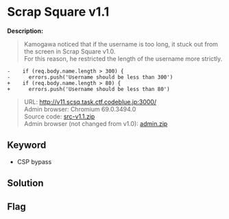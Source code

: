 # Scrap Square v1.1

**Description:**
> Kamogawa noticed that if the username is too long, it stuck out from the screen in Scrap Square v1.0.  
> For this reason, he restricted the length of the username more strictly.  
```
-    if (req.body.name.length > 300) {
-      errors.push('Username should be less than 300')
+    if (req.body.name.length > 80) {
+      errors.push('Username should be less than 80')
```
> URL: http://v11.scsq.task.ctf.codeblue.jp:3000/  
> Admin browser: Chromium 69.0.3494.0  
> Source code: [src-v1.1.zip](src/src-v1-f42e8a6276697ea22af97d4d0eabaeb7fe1b7bc8b0a4a61772fcfe8713fdf2de.1.zip)  
> Admin browser (not changed from v1.0): [admin.zip](src/admin-02a631c6efac7c8a14503e8a9ec714a5b4b4ec448b2b4eaf329fbf650fdf092d.zip)

## Keyword
* CSP bypass

## Solution

## Flag
